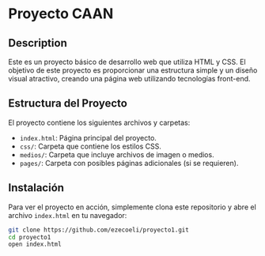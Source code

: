 # Proyecto CAAN

## Description

Este es un proyecto básico de desarrollo web que utiliza HTML y CSS. El objetivo de este proyecto es proporcionar una estructura simple y un diseño visual atractivo, creando una página web utilizando tecnologías front-end.

## Estructura del Proyecto

El proyecto contiene los siguientes archivos y carpetas:

- `index.html`: Página principal del proyecto.
- `css/`: Carpeta que contiene los estilos CSS.
- `medios/`: Carpeta que incluye archivos de imagen o medios.
- `pages/`: Carpeta con posibles páginas adicionales (si se requieren).

## Instalación

Para ver el proyecto en acción, simplemente clona este repositorio y abre el archivo `index.html` en tu navegador:

```bash
git clone https://github.com/ezecoeli/proyecto1.git
cd proyecto1
open index.html
